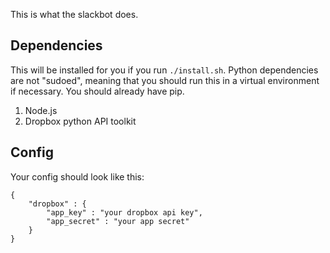 This is what the slackbot does.

## Dependencies

This will be installed for you if you run `./install.sh`.  Python dependencies are not "sudoed", meaning that you should run this in a virtual environment if necessary.  You should already have pip.

1.	Node.js
1.	Dropbox python API toolkit

## Config

Your config should look like this:

```
{
	"dropbox" : {
		"app_key" : "your dropbox api key",
		"app_secret" : "your app secret"
	}
}
```
